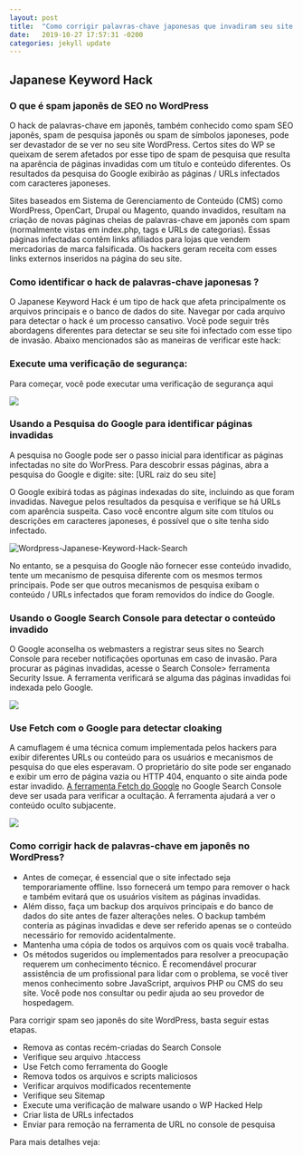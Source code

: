 ```yaml
---
layout: post
title:  "Como corrigir palavras-chave japonesas que invadiram seu site WordPress?"
date:   2019-10-27 17:57:31 -0200
categories: jekyll update
---
```



## Japanese Keyword Hack

### O que é spam japonês de SEO no WordPress

O hack de palavras-chave em japonês, também conhecido como spam SEO japonês, spam de pesquisa japonês ou spam de símbolos japoneses, pode ser devastador de se ver no seu site WordPress. Certos sites do WP se queixam de serem afetados por esse tipo de spam de pesquisa que resulta na aparência de páginas invadidas com um título e conteúdo diferentes. Os resultados da pesquisa do Google exibirão as páginas / URLs infectados com caracteres japoneses.

Sites baseados em Sistema de Gerenciamento de Conteúdo (CMS) como WordPress, OpenCart, Drupal ou Magento, quando invadidos, resultam na criação de novas páginas cheias de palavras-chave em japonês com spam (normalmente vistas em index.php, tags e URLs de categorias). Essas páginas infectadas contêm links afiliados para lojas que vendem mercadorias de marca falsificada. Os hackers geram receita com esses links externos inseridos na página do seu site.

### Como identificar o hack de palavras-chave japonesas ?

O Japanese Keyword Hack é um tipo de hack que afeta principalmente os arquivos principais e o banco de dados do site. Navegar por cada arquivo para detectar o hack é um processo cansativo. Você pode seguir três abordagens diferentes para detectar se seu site foi infectado com esse tipo de invasão. Abaixo mencionados são as maneiras de verificar este hack:

### Execute uma verificação de segurança:

Para começar, você pode executar uma verificação de segurança aqui

[![](https://secure.wphackedhelp.com/blog/wp-content/uploads/2017/08/wordpress-security-check.jpg)](https://secure.wphackedhelp.com/scanner.html?affCode=wphhorganic)

### Usando a Pesquisa do Google para identificar páginas invadidas

A pesquisa no Google pode ser o passo inicial para identificar as páginas infectadas no site do WorPress. Para descobrir essas páginas, abra a pesquisa do Google e digite: site: [URL raiz do seu site]

O Google exibirá todas as páginas indexadas do site, incluindo as que foram invadidas. Navegue pelos resultados da pesquisa e verifique se há URLs com aparência suspeita. Caso você encontre algum site com títulos ou descrições em caracteres japoneses, é possível que o site tenha sido infectado.

![Wordpress-Japanese-Keyword-Hack-Search](https://secure.wphackedhelp.com/blog/wp-content/uploads/2018/02/Wordpress-Japanese-Keyword-Hack-Search-3.png)

No entanto, se a pesquisa do Google não fornecer esse conteúdo invadido, tente um mecanismo de pesquisa diferente com os mesmos termos principais. Pode ser que outros mecanismos de pesquisa exibam o conteúdo / URLs infectados que foram removidos do índice do Google.

### Usando o Google Search Console para detectar o conteúdo invadido

O Google aconselha os webmasters a registrar seus sites no Search Console para receber notificações oportunas em caso de invasão. Para procurar as páginas invadidas, acesse o Search Console> ferramenta Security Issue. A ferramenta verificará se alguma das páginas invadidas foi indexada pelo Google.

![](https://secure.wphackedhelp.com/blog/wp-content/uploads/2018/02/japanese-seo-spam-google-search-console-security-issue.png)

### Use Fetch com o Google para detectar cloaking

A camuflagem é uma técnica comum implementada pelos hackers para exibir diferentes URLs ou conteúdo para os usuários e mecanismos de pesquisa do que eles esperavam. O proprietário do site pode ser enganado e exibir um erro de página vazia ou HTTP 404, enquanto o site ainda pode estar invadido. [A ferramenta Fetch do Google](https://www.google.com/webmasters/tools/googlebot-fetch) no Google Search Console deve ser usada para verificar a ocultação. A ferramenta ajudará a ver o conteúdo oculto subjacente.

![](https://secure.wphackedhelp.com/blog/wp-content/uploads/2018/02/Use-Fetch-as-Google.png)


### Como corrigir hack de palavras-chave em japonês no WordPress?

- Antes de começar, é essencial que o site infectado seja temporariamente offline. Isso fornecerá um tempo para remover o hack e também evitará que os usuários visitem as páginas invadidas.
- Além disso, faça um backup dos arquivos principais e do banco de dados do site antes de fazer alterações neles. O backup também conteria as páginas invadidas e deve ser referido apenas se o conteúdo necessário for removido acidentalmente.
- Mantenha uma cópia de todos os arquivos com os quais você trabalha.
- Os métodos sugeridos ou implementados para resolver a preocupação requerem um conhecimento técnico. É recomendável procurar assistência de um profissional para lidar com o problema, se você tiver menos conhecimento sobre JavaScript, arquivos PHP ou CMS do seu site. Você pode nos consultar ou pedir ajuda ao seu provedor de hospedagem.

Para corrigir spam seo japonês do site WordPress, basta seguir estas etapas.

- Remova as contas recém-criadas do Search Console
- Verifique seu arquivo .htaccess
- Use Fetch  como ferramenta do Google
- Remova todos os arquivos e scripts maliciosos
- Verificar arquivos modificados recentemente
- Verifique seu Sitemap
- Execute uma verificação de malware usando o WP Hacked Help
- Criar lista de URLs infectados
- Enviar para remoção na ferramenta de URL no console de pesquisa

Para mais detalhes veja:



